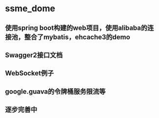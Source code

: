 # ssme_dome
## 使用spring boot构建的web项目，使用alibaba的连接池，整合了mybatis，ehcache3的demo   
## Swagger2接口文档  
## WebSocket例子
## google.guava的令牌桶服务限流等  
## 逐步完善中


